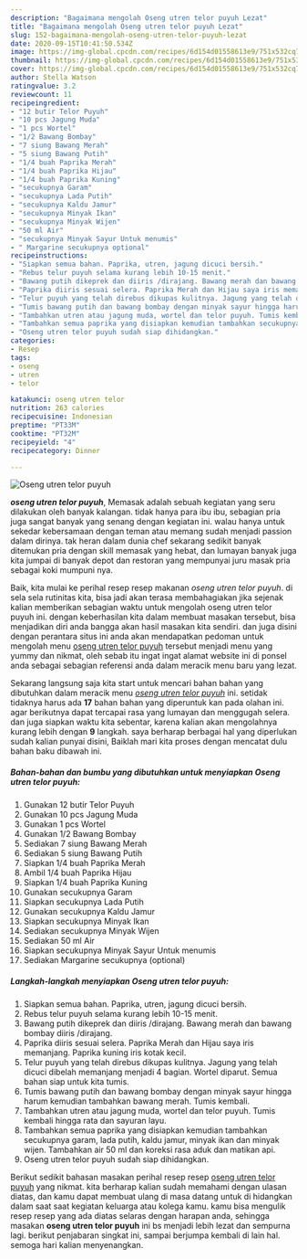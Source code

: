 ```yaml
---
description: "Bagaimana mengolah Oseng utren telor puyuh Lezat"
title: "Bagaimana mengolah Oseng utren telor puyuh Lezat"
slug: 152-bagaimana-mengolah-oseng-utren-telor-puyuh-lezat
date: 2020-09-15T10:41:50.534Z
image: https://img-global.cpcdn.com/recipes/6d154d01558613e9/751x532cq70/oseng-utren-telor-puyuh-foto-resep-utama.jpg
thumbnail: https://img-global.cpcdn.com/recipes/6d154d01558613e9/751x532cq70/oseng-utren-telor-puyuh-foto-resep-utama.jpg
cover: https://img-global.cpcdn.com/recipes/6d154d01558613e9/751x532cq70/oseng-utren-telor-puyuh-foto-resep-utama.jpg
author: Stella Watson
ratingvalue: 3.2
reviewcount: 11
recipeingredient:
- "12 butir Telor Puyuh"
- "10 pcs Jagung Muda"
- "1 pcs Wortel"
- "1/2 Bawang Bombay"
- "7 siung Bawang Merah"
- "5 siung Bawang Putih"
- "1/4 buah Paprika Merah"
- "1/4 buah Paprika Hijau"
- "1/4 buah Paprika Kuning"
- "secukupnya Garam"
- "secukupnya Lada Putih"
- "secukupnya Kaldu Jamur"
- "secukupnya Minyak Ikan"
- "secukupnya Minyak Wijen"
- "50 ml Air"
- "secukupnya Minyak Sayur Untuk menumis"
- " Margarine secukupnya optional"
recipeinstructions:
- "Siapkan semua bahan. Paprika, utren, jagung dicuci bersih."
- "Rebus telur puyuh selama kurang lebih 10-15 menit."
- "Bawang putih dikeprek dan diiris /dirajang. Bawang merah dan bawang bombay diiris /dirajang."
- "Paprika diiris sesuai selera. Paprika Merah dan Hijau saya iris memanjang. Paprika kuning iris kotak kecil."
- "Telur puyuh yang telah direbus dikupas kulitnya. Jagung yang telah dicuci dibelah memanjang menjadi 4 bagian. Wortel diparut. Semua bahan siap untuk kita tumis."
- "Tumis bawang putih dan bawang bombay dengan minyak sayur hingga harum kemudian tambahkan bawang merah. Tumis kembali."
- "Tambahkan utren atau jagung muda, wortel dan telor puyuh. Tumis kembali hingga rata dan sayuran layu."
- "Tambahkan semua paprika yang disiapkan kemudian tambahkan secukupnya garam, lada putih, kaldu jamur, minyak ikan dan minyak wijen. Tambahkan air 50 ml dan koreksi rasa aduk dan matikan api."
- "Oseng utren telor puyuh sudah siap dihidangkan."
categories:
- Resep
tags:
- oseng
- utren
- telor

katakunci: oseng utren telor 
nutrition: 263 calories
recipecuisine: Indonesian
preptime: "PT33M"
cooktime: "PT32M"
recipeyield: "4"
recipecategory: Dinner

---
```



![Oseng utren telor puyuh](https://img-global.cpcdn.com/recipes/6d154d01558613e9/751x532cq70/oseng-utren-telor-puyuh-foto-resep-utama.jpg)

<b><i>oseng utren telor puyuh</i></b>, Memasak adalah sebuah kegiatan yang seru dilakukan oleh banyak kalangan. tidak hanya para ibu ibu, sebagian pria juga sangat banyak yang senang dengan kegiatan ini. walau hanya untuk sekedar kebersamaan dengan teman atau memang sudah menjadi passion dalam dirinya. tak heran dalam dunia chef sekarang sedikit banyak ditemukan pria dengan skill memasak yang hebat, dan lumayan banyak juga kita jumpai di banyak depot dan restoran yang mempunyai juru masak pria sebagai koki mumpuni nya.



Baik, kita mulai ke perihal resep resep makanan <i>oseng utren telor puyuh</i>. di sela sela rutinitas kita, bisa jadi akan terasa membahagiakan jika sejenak kalian memberikan sebagian waktu untuk mengolah oseng utren telor puyuh ini. dengan keberhasilan kita dalam membuat masakan tersebut, bisa menjadikan diri anda bangga akan hasil masakan kita sendiri. dan juga disini dengan perantara situs ini anda akan mendapatkan pedoman untuk mengolah menu <u>oseng utren telor puyuh</u> tersebut menjadi menu yang yummy dan nikmat, oleh sebab itu ingat ingat alamat website ini di ponsel anda sebagai sebagian referensi anda dalam meracik menu baru yang lezat.


Sekarang langsung saja kita start untuk mencari bahan bahan yang dibutuhkan dalam meracik menu <u><i>oseng utren telor puyuh</i></u> ini. setidak tidaknya harus ada <b>17</b> bahan bahan yang diperuntuk kan pada olahan ini. agar berikutnya dapat tercapai rasa yang lumayan dan menggugah selera. dan juga siapkan waktu kita sebentar, karena kalian akan mengolahnya kurang lebih dengan <b>9</b> langkah. saya berharap berbagai hal yang diperlukan sudah kalian punyai disini, Baiklah mari kita proses dengan mencatat dulu bahan baku dibawah ini.

<!--inarticleads1-->

##### Bahan-bahan dan bumbu yang dibutuhkan untuk menyiapkan Oseng utren telor puyuh:

1. Gunakan 12 butir Telor Puyuh
1. Gunakan 10 pcs Jagung Muda
1. Gunakan 1 pcs Wortel
1. Gunakan 1/2 Bawang Bombay
1. Sediakan 7 siung Bawang Merah
1. Sediakan 5 siung Bawang Putih
1. Siapkan 1/4 buah Paprika Merah
1. Ambil 1/4 buah Paprika Hijau
1. Siapkan 1/4 buah Paprika Kuning
1. Gunakan secukupnya Garam
1. Siapkan secukupnya Lada Putih
1. Gunakan secukupnya Kaldu Jamur
1. Siapkan secukupnya Minyak Ikan
1. Sediakan secukupnya Minyak Wijen
1. Sediakan 50 ml Air
1. Siapkan secukupnya Minyak Sayur Untuk menumis
1. Sediakan  Margarine secukupnya (optional)




<!--inarticleads2-->

##### Langkah-langkah menyiapkan Oseng utren telor puyuh:

1. Siapkan semua bahan. Paprika, utren, jagung dicuci bersih.
1. Rebus telur puyuh selama kurang lebih 10-15 menit.
1. Bawang putih dikeprek dan diiris /dirajang. Bawang merah dan bawang bombay diiris /dirajang.
1. Paprika diiris sesuai selera. Paprika Merah dan Hijau saya iris memanjang. Paprika kuning iris kotak kecil.
1. Telur puyuh yang telah direbus dikupas kulitnya. Jagung yang telah dicuci dibelah memanjang menjadi 4 bagian. Wortel diparut. Semua bahan siap untuk kita tumis.
1. Tumis bawang putih dan bawang bombay dengan minyak sayur hingga harum kemudian tambahkan bawang merah. Tumis kembali.
1. Tambahkan utren atau jagung muda, wortel dan telor puyuh. Tumis kembali hingga rata dan sayuran layu.
1. Tambahkan semua paprika yang disiapkan kemudian tambahkan secukupnya garam, lada putih, kaldu jamur, minyak ikan dan minyak wijen. Tambahkan air 50 ml dan koreksi rasa aduk dan matikan api.
1. Oseng utren telor puyuh sudah siap dihidangkan.




Berikut sedikit bahasan masakan perihal resep resep <u>oseng utren telor puyuh</u> yang nikmat. kita berharap kalian sudah memahami dengan ulasan diatas, dan kamu dapat membuat ulang di masa datang untuk di hidangkan dalam saat saat kegiatan keluarga atau kolega kamu. kamu bisa mengulik resep resep yang ada diatas selaras dengan harapan anda, sehingga masakan <b>oseng utren telor puyuh</b> ini bs menjadi lebih lezat dan sempurna lagi. berikut penjabaran singkat ini, sampai berjumpa kembali di lain hal. semoga hari kalian menyenangkan.
